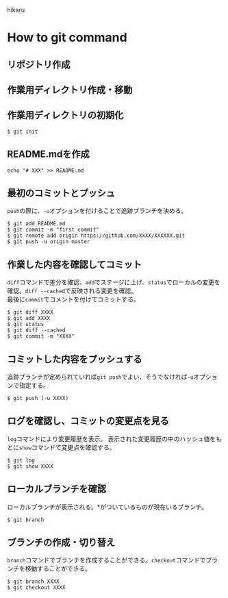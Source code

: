 hikaru
# How to git command
## リポジトリ作成
## 作業用ディレクトリ作成・移動
## 作業用ディレクトリの初期化
```
$ git init
```
## README.mdを作成
```
echo "# XXX" >> README.md
```
## 最初のコミットとプッシュ
`push`の際に、`-u`オプションを付けることで追跡ブランチを決める。
```
$ git add README.md
$ git commit -m "first commit"
$ git remote add origin https://github.com/XXXX/XXXXXX.git
$ git push -u origin master
```

## 作業した内容を確認してコミット
`diff`コマンドで差分を確認、`add`でステージに上げ、`status`でローカルの変更を確認。`diff --cached`で反映される変更を確認。  
最後に`commit`でコメントを付けてコミットする。
```
$ git diff XXXX
$ git add XXXX
$ git status
$ git diff --cached
$ git commit -m "XXXX"
```

## コミットした内容をプッシュする
追跡ブランチが定められていれば`git push`でよい、そうでなければ`-u`オプションで指定する。
```
$ git push (-u XXXX)
```

## ログを確認し、コミットの変更点を見る
`log`コマンドにより変更履歴を表示。
表示された変更履歴の中のハッシュ値をもとに`show`コマンドで変更点を確認する。
```
$ git log
$ git show XXXX
```

## ローカルブランチを確認
ローカルブランチが表示される。*がついているものが現在いるブランチ。
```
$ git branch
```

## ブランチの作成・切り替え
`branch`コマンドでブランチを作成することができる。`checkout`コマンドでブランチを移動することができる。
```
$ git branch XXXX
$ git checkout XXXX
```